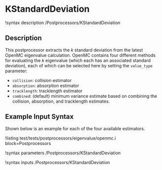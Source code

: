# KStandardDeviation

!syntax description /Postprocessors/KStandardDeviation

## Description

This postprocessor extracts the $k$ standard deviation from the latest OpenMC eigenvalue
calculation. OpenMC contains four different methods for evaluating the $k$ eigenvalue
(which each has an associated standard deviation),
each of which can be selected here by setting the `value_type` parameter:

- `collision`: collision estimator
- `absorption`: absorption estimator
- `tracklength`: tracklength estimator
- `combined`: (default) minimum variance estimate based on combining the collision, absorption,
   and tracklength estimates.

## Example Input Syntax

Shown below is an example for each of the four available estimators.

!listing test/tests/postprocessors/eigenvalue/openmc.i
  block=Postprocessors

!syntax parameters /Postprocessors/KStandardDeviation

!syntax inputs /Postprocessors/KStandardDeviation
